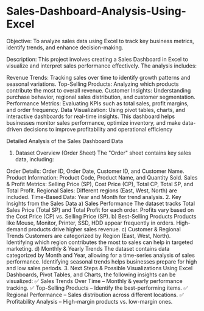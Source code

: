 # Sales-Dashboard-Analysis-Using-Excel
Objective:
To analyze sales data using Excel to track key business metrics, identify trends, and enhance decision-making.

Description:
This project involves creating a Sales Dashboard in Excel to visualize and interpret sales performance effectively. The analysis includes:

Revenue Trends: Tracking sales over time to identify growth patterns and seasonal variations.
Top-Selling Products: Analyzing which products contribute the most to overall revenue.
Customer Insights: Understanding purchase behavior, regional sales distribution, and customer segmentation.
Performance Metrics: Evaluating KPIs such as total sales, profit margins, and order frequency.
Data Visualization: Using pivot tables, charts, and interactive dashboards for real-time insights.
This dashboard helps businesses monitor sales performance, optimize inventory, and make data-driven decisions to improve profitability and operational efficiency

Detailed Analysis of the Sales Dashboard Data
1. Dataset Overview (Order Sheet)
The "Order" sheet contains key sales data, including:

Order Details: Order ID, Order Date, Customer ID, and Customer Name.
Product Information: Product Code, Product Name, and Quantity Sold.
Sales & Profit Metrics: Selling Price (SP), Cost Price (CP), Total CP, Total SP, and Total Profit.
Regional Sales: Different regions (East, West, North) are included.
Time-Based Data: Year and Month for trend analysis.
2. Key Insights from the Sales Data
a) Sales Performance
The dataset tracks Total Sales Price (Total SP) and Total Profit for each order.
Profits vary based on the Cost Price (CP) vs. Selling Price (SP).
b) Best-Selling Products
Products like Mouse, Monitor, Printer, SSD, HDD appear frequently in orders.
High-demand products drive higher sales revenue.
c) Customer & Regional Trends
Customers are categorized by Region (East, West, North).
Identifying which region contributes the most to sales can help in targeted marketing.
d) Monthly & Yearly Trends
The dataset contains data categorized by Month and Year, allowing for a time-series analysis of sales performance.
Identifying seasonal trends helps businesses prepare for high and low sales periods.
3. Next Steps & Possible Visualizations
Using Excel Dashboards, Pivot Tables, and Charts, the following insights can be visualized:
✅ Sales Trends Over Time – Monthly & yearly performance tracking.
✅ Top-Selling Products – Identify the best-performing items.
✅ Regional Performance – Sales distribution across different locations.
✅ Profitability Analysis – High-margin products vs. low-margin ones.
